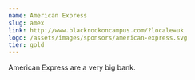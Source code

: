 ```yaml
---
name: American Express
slug: amex
link: http://www.blackrockoncampus.com/?locale=uk
logo: /assets/images/sponsors/american-express.svg
tier: gold
---
```


American Express are a very big bank.
